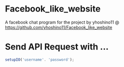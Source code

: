 # Facebook_like_website
A facebook chat program for the project by yhoshino11 @ https://github.com/yhoshino11/Facebook_like_website

# Send API Request with ...
```javascript
setupIO('username'. 'password');
```
